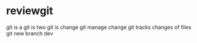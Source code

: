 # reviewgit
git is a
git is two
git is change
git manage change
git tracks changes of files
git new branch dev

